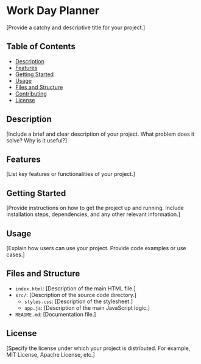 # Work Day Planner

[Provide a catchy and descriptive title for your project.]

## Table of Contents

- [Description](#description)
- [Features](#features)
- [Getting Started](#getting-started)
- [Usage](#usage)
- [Files and Structure](#files-and-structure)
- [Contributing](#contributing)
- [License](#license)

## Description

[Include a brief and clear description of your project. What problem does it solve? Why is it useful?]

## Features

[List key features or functionalities of your project.]

## Getting Started

[Provide instructions on how to get the project up and running. Include installation steps, dependencies, and any other relevant information.]

## Usage

[Explain how users can use your project. Provide code examples or use cases.]

## Files and Structure

- `index.html`: [Description of the main HTML file.]
- `src/`: [Description of the source code directory.]
  - `styles.css`: [Description of the stylesheet.]
  - `app.js`: [Description of the main JavaScript logic.]
- `README.md`: [Documentation file.]


## License

[Specify the license under which your project is distributed. For example, MIT License, Apache License, etc.]


